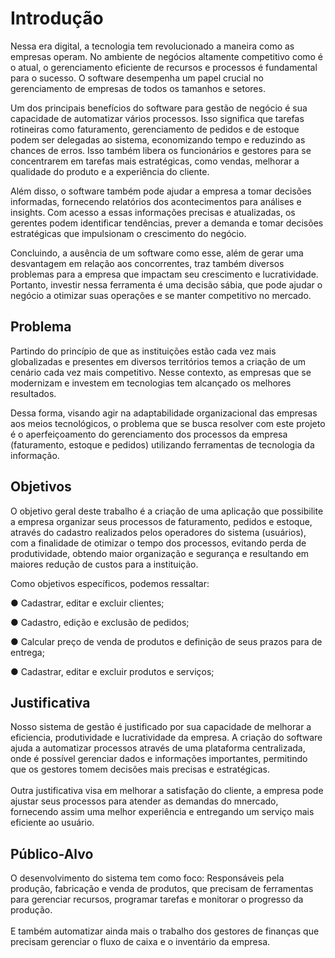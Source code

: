 # Introdução

Nessa era digital, a tecnologia tem revolucionado a maneira como as empresas operam. No ambiente de negócios altamente competitivo como é o atual, o gerenciamento eficiente de recursos e processos é fundamental para o sucesso. O software desempenha um papel crucial no gerenciamento de empresas de todos os tamanhos e setores. 

Um dos principais benefícios do software para gestão de negócio é sua capacidade de automatizar vários processos. Isso significa que tarefas rotineiras como faturamento, gerenciamento de pedidos e de estoque podem ser delegadas ao sistema, economizando tempo e reduzindo as chances de erros. Isso também libera os funcionários e gestores para se concentrarem em tarefas mais estratégicas, como vendas, melhorar a qualidade do produto e a experiência do cliente. 

Além disso, o software também pode ajudar a empresa a tomar decisões informadas, fornecendo relatórios dos acontecimentos para análises e insights. Com acesso a essas informações precisas e atualizadas, os gerentes podem identificar tendências, prever a demanda e tomar decisões estratégicas que impulsionam o crescimento do negócio. 

Concluindo, a ausência de um software como esse, além de gerar uma desvantagem em relação aos concorrentes, traz também diversos problemas para a empresa que impactam seu crescimento e lucratividade. Portanto, investir nessa ferramenta é uma decisão sábia, que pode ajudar o negócio a otimizar suas operações e se manter competitivo no mercado.

## Problema

Partindo do princípio de que as instituições estão cada vez mais globalizadas e presentes em diversos territórios temos a criação de um cenário cada vez mais competitivo. Nesse contexto, as empresas que se modernizam e investem em tecnologias tem alcançado os melhores resultados. 

Dessa forma, visando agir na adaptabilidade organizacional das empresas aos meios tecnológicos, o problema que se busca resolver com este projeto é o aperfeiçoamento do gerenciamento dos processos da empresa (faturamento, estoque e pedidos) utilizando ferramentas de tecnologia da informação. 

## Objetivos

O objetivo geral deste trabalho é a criação de uma aplicação que possibilite a empresa organizar seus processos de faturamento, pedidos e estoque, através do cadastro realizados pelos operadores do sistema (usuários), com a finalidade de otimizar o tempo dos processos, evitando perda de produtividade, obtendo maior organização e segurança e resultando em maiores redução de custos para a instituição. 

Como objetivos específicos, podemos ressaltar: 

● Cadastrar, editar e excluir clientes; 

● Cadastro, edição e exclusão de pedidos; 

● Calcular preço de venda de produtos e definição de seus prazos para de entrega; 

● Cadastrar, editar e excluir produtos e serviços; 

## Justificativa

Nosso sistema de gestão é justificado por sua capacidade de melhorar a eficiencia, produtividade e lucratividade da empresa. A criação do software ajuda a automatizar processos através de uma plataforma centralizada, onde é possível gerenciar dados e informações importantes, permitindo que os gestores tomem decisões mais precisas e estratégicas.
<br> <br>
Outra justificativa visa em melhorar a satisfação do cliente, a empresa pode ajustar seus processos para atender as demandas do mnercado, fornecendo assim uma melhor experiência e entregando um serviço mais eficiente ao usuário. 


## Público-Alvo

O desenvolvimento do sistema tem como foco: Responsáveis pela produção, fabricação e venda de produtos, que precisam de ferramentas para gerenciar recursos, programar tarefas e monitorar o progresso da produção.
<br> <br>
E também automatizar ainda mais o trabalho dos gestores de finanças que precisam gerenciar o fluxo de caixa e o inventário da empresa.

